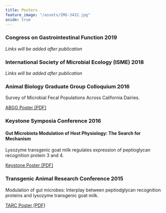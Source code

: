 ```yaml
---
title: Posters
feature_image: "/assets/IMG-3432.jpg"
aside: true
---
```


### Congress on Gastrointestinal Function 2019
*Links will be added after publication*  

### International Society of Microbial Ecology (ISME) 2018
*Links will be added after publication*  

### Animal Biology Graduate Group Colloquium 2016  

Survey of Microbial Fecal Populations Across California Dairies.  

[ABGG Poster [PDF]](http://jvhagey.github.io/files/Dairy_Microbiome_v2.pdf)  

### Keystone Symposia Conference 2016  
#### Gut Microbiota Modulation of Host Physiology: The Search for Mechanism  

Lysozyme transgenic goat milk regulates expression of peptioglycan recognition protein 3 and 4.

[Keystone Poster [PDF]](http://jvhagey.github.io/files/Keystone_PGLYRP_poster_final.pdf)  

### Transgenic Animal Research Conference 2015  

Modulation of gut microbes: Interplay between peptiodglycan recognition proteins and lysozyme transgenic goat milk.

[TARC Poster [PDF]](http://jvhagey.github.io/files/TARC_PGLYRP_poster_for_print.pdf)  
